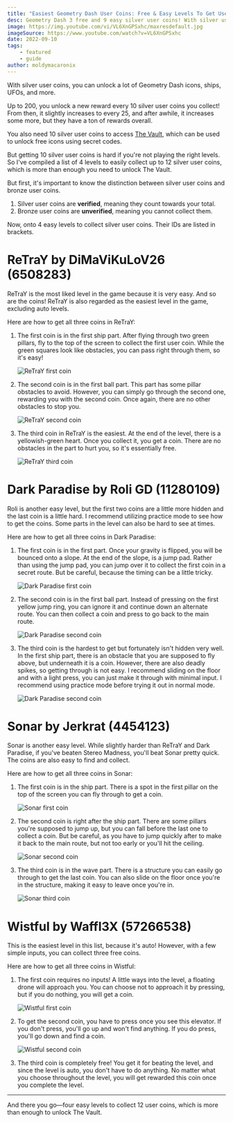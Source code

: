 ```yaml
---
title: "Easiest Geometry Dash User Coins: Free & Easy Levels To Get User Coins (2022)"
desc: Geometry Dash 3 free and 9 easy silver user coins! With silver user coins, you can unlock a lot of Geometry Dash icons, ships, UFOs, and more.
image: https://img.youtube.com/vi/VL6XnGPSxhc/maxresdefault.jpg
imageSource: https://www.youtube.com/watch?v=VL6XnGPSxhc
date: 2022-09-10
tags:
    - featured
    - guide
author: moldymacaronix
---
```


With silver user coins, you can unlock a lot of Geometry Dash icons, ships, UFOs, and more.

Up to 200, you unlock a new reward every 10 silver user coins you collect! From then, it slightly increases to every 25, and after awhile, it increases some more, but they have a ton of rewards overall.

You also need 10 silver user coins to access [The Vault](/posts/geometry-dash-all-vaults-and-secrets-2022/#the-vault), which can be used to unlock free icons using secret codes.

But getting 10 silver user coins is hard if you're not playing the right levels. So I've compiled a list of 4 levels to easily collect up to 12 silver user coins, which is more than enough you need to unlock The Vault.

But first, it's important to know the distinction between silver user coins and bronze user coins.

1. Silver user coins are **verified**, meaning they count towards your total.
2. Bronze user coins are **unverified**, meaning you cannot collect them.

Now, onto 4 easy levels to collect silver user coins. Their IDs are listed in brackets.

# ReTraY by DiMaViKuLoV26 (6508283)

ReTraY is the most liked level in the game because it is very easy. And so are the coins! ReTraY is also regarded as the easiest level in the game, excluding auto levels.

Here are how to get all three coins in ReTraY:

1. The first coin is in the first ship part. After flying through two green pillars, fly to the top of the screen to collect the first user coin. While the green squares look like obstacles, you can pass right through them, so it's easy!

    ![ReTraY first coin](https://media.discordapp.net/attachments/392087938239954950/1013584762390196324/ReTrAy_geometry_dash_made_by_DiMa_viKuLov26_0-11_screenshot.png?width=1202&height=676)

2. The second coin is in the first ball part. This part has some pillar obstacles to avoid. However, you can simply go through the second one, rewarding you with the second coin. Once again, there are no other obstacles to stop you.

    ![ReTraY second coin](https://media.discordapp.net/attachments/392087938239954950/1013584946318807100/ReTrAy_geometry_dash_made_by_DiMa_viKuLov26_0-23_screenshot.png?width=1202&height=676)

3. The third coin in ReTraY is the easiest. At the end of the level, there is a yellowish-green heart. Once you collect it, you get a coin. There are no obstacles in the part to hurt you, so it's essentially free.

    ![ReTraY third coin](https://media.discordapp.net/attachments/392087938239954950/1013585323810365450/ReTrAy_geometry_dash_made_by_DiMa_viKuLov26_0-57_screenshot.png?width=1202&height=676)

# Dark Paradise by Roli GD (11280109)

Roli is another easy level, but the first two coins are a little more hidden and the last coin is a little hard. I recommend utilizing practice mode to see how to get the coins. Some parts in the level can also be hard to see at times.

Here are how to get all three coins in Dark Paradise:

1. The first coin is in the first part. Once your gravity is flipped, you will be bounced onto a slope. At the end of the slope, is a jump pad. Rather than using the jump pad, you can jump over it to collect the first coin in a secret route. But be careful, because the timing can be a little tricky.

    ![Dark Paradise first coin](https://media.discordapp.net/attachments/392087938239954950/1013585847913816134/Dark_Paradise_All_Coins_II_By_Roli_GD_II_Geometry_Dash_0-11_screenshot.png?width=1198&height=676)

2. The second coin is in the first ball part. Instead of pressing on the first yellow jump ring, you can ignore it and continue down an alternate route. You can then collect a coin and press to go back to the main route.

    ![Dark Paradise second coin](https://media.discordapp.net/attachments/392087938239954950/1013585961801756724/Dark_Paradise_All_Coins_II_By_Roli_GD_II_Geometry_Dash_0-22_screenshot.png?width=1198&height=676)

3. The third coin is the hardest to get but fortunately isn't hidden very well. In the first ship part, there is an obstacle that you are supposed to fly above, but underneath it is a coin. However, there are also deadly spikes, so getting through is not easy. I recommend sliding on the floor and with a light press, you can just make it through with minimal input. I recommend using practice mode before trying it out in normal mode.

    ![Dark Paradise second coin](https://media.discordapp.net/attachments/392087938239954950/1013586045985620080/Dark_Paradise_All_Coins_II_By_Roli_GD_II_Geometry_Dash_0-44_screenshot.png?width=1198&height=676)

# Sonar by Jerkrat (4454123)

Sonar is another easy level. While slightly harder than ReTraY and Dark Paradise, if you've beaten Stereo Madness, you'll beat Sonar pretty quick. The coins are also easy to find and collect.

Here are how to get all three coins in Sonar:

1. The first coin is in the ship part. There is a spot in the first pillar on the top of the screen you can fly through to get a coin.

    ![Sonar first coin](https://media.discordapp.net/attachments/392087938239954950/1013586521040879736/Geometry_Dash_-_Sonar_By_Jerkrat_All_Coins_0-35_screenshot.png?width=1202&height=676)

2. The second coin is right after the ship part. There are some pillars you're supposed to jump up, but you can fall before the last one to collect a coin. But be careful, as you have to jump quickly after to make it back to the main route, but not too early or you'll hit the ceiling.

    ![Sonar second coin](https://media.discordapp.net/attachments/392087938239954950/1013586668126736404/Geometry_Dash_-_Sonar_By_Jerkrat_All_Coins_0-47_screenshot.png?width=1202&height=676)

3. The third coin is in the wave part. There is a structure you can easily go through to get the last coin. You can also slide on the floor once you're in the structure, making it easy to leave once you're in.

    ![Sonar third coin](https://media.discordapp.net/attachments/392087938239954950/1013586999959109652/Geometry_Dash_-_Sonar_By_Jerkrat_All_Coins_1-6_screenshot.png?width=1202&height=676)

# Wistful by Waffl3X (57266538)

This is the easiest level in this list, because it's auto! However, with a few simple inputs, you can collect three free coins.

Here are how to get all three coins in Wistful:

1. The first coin requires no inputs! A little ways into the level, a floating drone will approach you. You can choose not to approach it by pressing, but if you do nothing, you will get a coin.

    ![Wistful first coin](https://media.discordapp.net/attachments/392087938239954950/1013587277282299904/Wistful_by_Waffl3X_3_coins_GD_2.11_0-42_screenshot.png?width=1202&height=676)

2. To get the second coin, you have to press once you see this elevator. If you don't press, you'll go up and won't find anything. If you do press, you'll go down and find a coin.

    ![Wistful second coin](https://media.discordapp.net/attachments/392087938239954950/1013587276904808550/Wistful_by_Waffl3X_3_coins_GD_2.11_1-30_screenshot.png?width=1202&height=676)

3. The third coin is completely free! You get it for beating the level, and since the level is auto, you don't have to do anything. No matter what you choose throughout the level, you will get rewarded this coin once you complete the level.

---

And there you go—four easy levels to collect 12 user coins, which is more than enough to unlock The Vault.